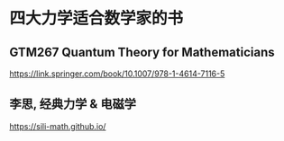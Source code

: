 # 四大力学适合数学家的书

## GTM267 Quantum Theory for Mathematicians

https://link.springer.com/book/10.1007/978-1-4614-7116-5

## 李思, 经典力学 & 电磁学

https://sili-math.github.io/
